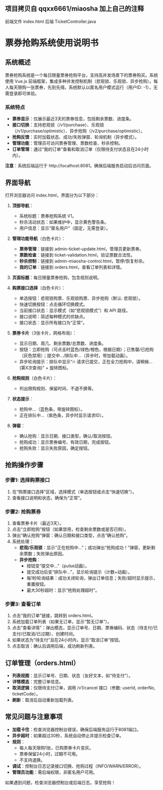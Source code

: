 ## 项目拷贝自 qqxx6661/miaosha 加上自己的注释

前端文件 index.html
后端 TicketController.java

# 票券抢购系统使用说明书

## 系统概述
票券抢购系统是一个每日限量票券抢购平台，支持高并发场景下的票券购买。系统使用 Vue.js 前端框架，集成多种并发控制机制（悲观锁、乐观锁、异步抢购）。每人每天限购一张票券，先到先得。系统默认以匿名用户模式运行（用户ID: -1），无需登录即可体验。

### 系统特点
- **票券显示**：仅展示最近3天的票券信息，包括剩余票数、进度条。
- **接口切换**：支持悲观锁（/v1/purchase）、乐观锁（/v1/purchase/optimistic）、异步抢购（/v2/purchase/optimistic）。
- **抢购反馈**：实时加载状态、成功/失败弹窗、轮询机制（异步模式）。
- **管理功能**：管理员可访问票券管理、票数检查、秒杀控制。
- **订单管理**：通过“我的订单”查看和取消订单（仅限待支付状态且在24小时内）。

**注意**：系统后端运行于 http://localhost:8081。确保后端服务启动后访问页面。

## 界面导航
打开浏览器访问 index.html，界面分为以下部分：

1. **顶部导航**：
    - 系统标题：票券抢购系统 V1。
    - 秒杀活动状态：如果维护中，显示黄色警告条。
    - 用户信息：显示“匿名用户”（固定，无需登录）。

2. **管理功能导航**（白色卡片）：
    - **票券管理**：链接到 admin-ticket-update.html，管理员更新票券。
    - **票数检查**：链接到 ticket-validation.html，验证票数合法性。
    - **秒杀控制**：链接到 admin-miaosha-control.html，暂停/恢复秒杀。
    - **我的订单**：链接到 orders.html，查看订单列表和详情。

3. **页面标题**：每日限量票券抢购，包含规则说明。

4. **购票接口选择**（白色卡片）：
    - 单选按钮：悲观锁购票、乐观锁购票、异步抢购（默认: 悲观锁）。
    - 快速切换按钮：点击循环切换模式。
    - 当前接口状态：显示模式（如“悲观锁模式”）和 API 路径。
    - 接口说明：简述每种模式的优缺点。
    - 接口状态：显示所有接口为“正常”。

5. **票券卡片**（3张卡片，网格布局）：
    - 显示日期、周几、剩余票数/总票数、进度条。
    - 按钮：立即抢购（可点击时蓝色/绿色/橙色，根据日期）；已售罄/已抢购（灰色禁用）；提交中.../排队中...（异步时，带加载动画）。
    - 异步轮询提示：排队中显示“🔥 请求已提交，正在全力抢购中，请稍候... (第X次查询)” + 旋转图标。

6. **抢购规则**（白色卡片）：
    - 列出限购规则、保留时间、不退不换等。

7. **状态提示**：
    - 抢购中...（蓝色条，带旋转图标）。
    - 正在排队中...（紫色条，异步时显示请求ID）。

8. **弹窗**：
    - 确认抢购：显示日期、接口类型，确认/取消按钮。
    - 抢购成功：显示票券编号、有效日期，完成按钮。
    - 抢购失败：显示失败原因，确定按钮。

## 抢购操作步骤
### 步骤1: 选择购票接口
1. 在“购票接口选择”区域，选择模式（单选按钮或点击“快速切换”）。
2. 查看接口说明和状态，确保为“正常”。

### 步骤2: 抢购票券
1. 查看票券卡片（最近3天）。
2. 点击“立即抢购”按钮（如果禁用，检查剩余票数或是否已购）。
3. 弹出“确认抢购”弹窗：确认日期和接口类型，点击“确认抢购”。
4. 系统处理：
    - **悲观/乐观锁**：显示“正在抢购中...”；成功弹出“抢购成功！”弹窗，更新剩余票数；失败弹出原因。
    - **异步抢购**：
        - 按钮变“提交中...”（pulse动画）。
        - 提交成功后变“排队中...”，显示轮询提示（计数+动画）。
        - 每1秒轮询结果：成功关闭轮询，弹出订单信息；失败/超时显示提示，重置按钮。
        - 最大30秒超时：显示“抢购处理超时”。

### 步骤3: 查看订单
1. 点击“我的订单”链接，跳转到 orders.html。
2. 系统加载订单列表（如果无订单，显示“暂无订单”）。
3. 点击“查看详情”：弹出模态，显示订单号、日期、票券编码、状态（待支付/已支付/已取消/已过期）、创建时间。
4. 如果状态为“待支付”且在24小时内，显示“取消订单”按钮。
5. 点击取消：确认后调用后端，成功刷新列表。

## 订单管理（orders.html）
- **列表视图**：显示订单号、日期、状态（友好文本，如“待支付”）。
- **详情模态**：完整订单信息。
- **取消逻辑**：仅限待支付订单，调用 /v1/cancel 接口（参数: userId, orderNo, ticketCode）。
- **刷新**：取消后自动重新加载列表。

## 常见问题与注意事项
- **加载卡住**：检查浏览器控制台错误，确保后端服务运行于8081端口。
- **异步超时**：如果超过30秒，系统自动停止并提示检查订单。
- **规则**：
    - 每人每天限购1张，已购票券卡片变灰。
    - 票券保留24小时，过期不可用。
    - 不支持退换。
- **调试**：控制台日志记录接口切换、抢购过程（INFO/WARN/ERROR）。
- **管理员功能**：需后端权限，非匿名用户可用。

如果遇到问题，检查浏览器控制台或后端日志。享受抢购！
